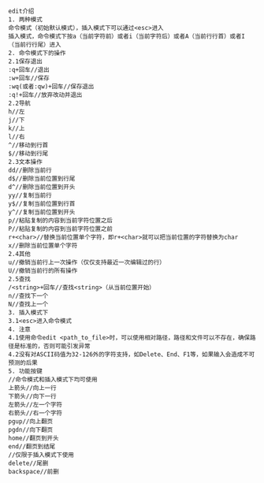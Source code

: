     edit介绍
    1. 两种模式
    命令模式（初始默认模式），插入模式下可以通过<esc>进入
    插入模式，命令模式下按a（当前字符前）或者i（当前字符后）或者A（当前行行首）或者I（当前行行尾）进入
    2. 命令模式下的操作
    2.1保存退出
    :q+回车//退出
    :w+回车//保存
    :wq(或者:qw)+回车//保存退出
    :q!+回车//放弃改动并退出
    2.2导航
    h//左
    j//下
    k//上
    l//右
    ^//移动到行首
    $//移动到行尾
    2.3文本操作
    dd//删除当前行
    d$//删除当前位置到行尾
    d^//删除当前位置到开头
    yy//复制当前行
    y$//复制当前位置到行首
    y^//复制当前位置到开头
    p//粘贴复制的内容到当前字符位置之后
    P//粘贴复制的内容到当前字符位置之前
    r+<char>//替换当前位置单个字符，即r+<char>就可以把当前位置的字符替换为char
    x//删除当前位置单个字符
    2.4其他
    u//撤销当前行上一次操作（仅仅支持最近一次编辑过的行）
    U//撤销当前行的所有操作
    2.5查找
    /<string>+回车//查找<string>（从当前位置开始）
    n//查找下一个
    N//查找上一个
    3. 插入模式下
    3.1<esc>进入命令模式
    4. 注意
    4.1使用命令edit <path_to_file>时，可以使用相对路径，路径和文件可以不存在，确保路径是标准的，否则可能引发异常
    4.2没有对ASCII码值为32-126外的字符支持，如Delete、End、F1等，如果输入会造成不可预测的后果
    5. 功能按键
    //命令模式和插入模式下均可使用
    上箭头//向上一行
    下箭头//向下一行
    左箭头//左一个字符
    右箭头//右一个字符
    pgup//向上翻页
    pgdn//向下翻页
    home//翻页到开头
    end//翻页到结尾
    //仅限于插入模式下使用
    delete//尾删
    backspace//前删
